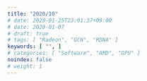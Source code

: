 ```yaml
---
title: "2020/10"
# date: 2020-01-25T23:01:37+09:00
# date: 2020-01-07
# draft: true
# tags: [ "Radeon", "GCN", "RDNA" ]
keywords: [ "", ]
# categories: [ "Software", "AMD", "GPU" ]
noindex: false
# weight: 1
---
```

